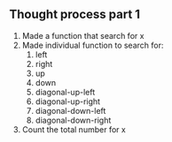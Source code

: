 ## Thought process part 1
1. Made a function that search for x
2. Made individual function to search for:
   1. left
   2. right
   3. up
   4. down
   5. diagonal-up-left
   6. diagonal-up-right
   7. diagonal-down-left
   8. diagonal-down-right
3. Count the total number for x